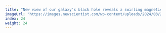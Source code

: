 ```yaml
---
title: "New view of our galaxy's black hole reveals a swirling magnetic field"
imageUrl: "https://images.newscientist.com/wp-content/uploads/2024/03/27111346/SEI_197604738.jpg?width=600"
index: 24
weight: 24
---
```

